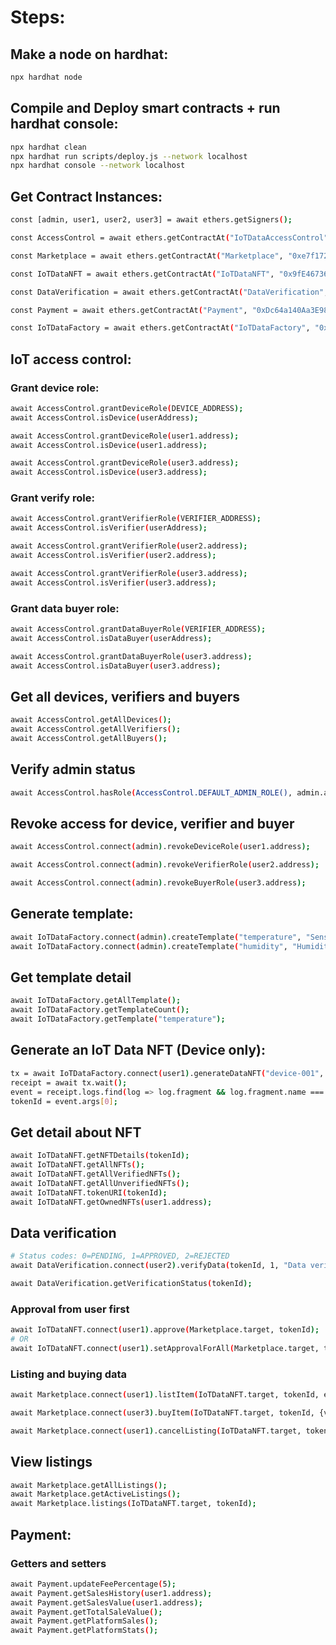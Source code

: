 # Steps:
## Make a node on hardhat:
```bash
npx hardhat node
```

## Compile and Deploy smart contracts + run hardhat console:
```bash
npx hardhat clean
npx hardhat run scripts/deploy.js --network localhost
npx hardhat console --network localhost
```

## Get Contract Instances:
```bash
const [admin, user1, user2, user3] = await ethers.getSigners();

const AccessControl = await ethers.getContractAt("IoTDataAccessControl", "0x5FbDB2315678afecb367f032d93F642f64180aa3");

const Marketplace = await ethers.getContractAt("Marketplace", "0xe7f1725E7734CE288F8367e1Bb143E90bb3F0512");

const IoTDataNFT = await ethers.getContractAt("IoTDataNFT", "0x9fE46736679d2D9a65F0992F2272dE9f3c7fa6e0");

const DataVerification = await ethers.getContractAt("DataVerification", "0xCf7Ed3AccA5a467e9e704C703E8D87F634fB0Fc9");

const Payment = await ethers.getContractAt("Payment", "0xDc64a140Aa3E981100a9becA4E685f962f0cF6C9");

const IoTDataFactory = await ethers.getContractAt("IoTDataFactory", "0x5FC8d32690cc91D4c39d9d3abcBD16989F875707");
```

## IoT access control:
### Grant device role:
```bash
await AccessControl.grantDeviceRole(DEVICE_ADDRESS);
await AccessControl.isDevice(userAddress);
```
```bash
await AccessControl.grantDeviceRole(user1.address);
await AccessControl.isDevice(user1.address);

await AccessControl.grantDeviceRole(user3.address);
await AccessControl.isDevice(user3.address);
```

### Grant verify role:
```bash
await AccessControl.grantVerifierRole(VERIFIER_ADDRESS);
await AccessControl.isVerifier(userAddress);
```
```bash
await AccessControl.grantVerifierRole(user2.address);
await AccessControl.isVerifier(user2.address);

await AccessControl.grantVerifierRole(user3.address);
await AccessControl.isVerifier(user3.address);
```

### Grant data buyer role:
```bash
await AccessControl.grantDataBuyerRole(VERIFIER_ADDRESS);
await AccessControl.isDataBuyer(userAddress);
```
```bash
await AccessControl.grantDataBuyerRole(user3.address);
await AccessControl.isDataBuyer(user3.address);
```

## Get all devices, verifiers and buyers
```bash
await AccessControl.getAllDevices();
await AccessControl.getAllVerifiers();
await AccessControl.getAllBuyers();
```

## Verify admin status
```bash
await AccessControl.hasRole(AccessControl.DEFAULT_ADMIN_ROLE(), admin.address);
```

## Revoke access for device, verifier and buyer
```bash
await AccessControl.connect(admin).revokeDeviceRole(user1.address);

await AccessControl.connect(admin).revokeVerifierRole(user2.address);

await AccessControl.connect(admin).revokeBuyerRole(user3.address);
```

## Generate template:
```bash
await IoTDataFactory.connect(admin).createTemplate("temperature", "Sensor:{value}C", ethers.parseEther("0.001"));
await IoTDataFactory.connect(admin).createTemplate("humidity", "Humidity:{value}%", ethers.parseEther("0.002"));
```

## Get template detail
```bash
await IoTDataFactory.getAllTemplate();
await IoTDataFactory.getTemplateCount();
await IoTDataFactory.getTemplate("temperature");
```

## Generate an IoT Data NFT (Device only):
```bash
tx = await IoTDataFactory.connect(user1).generateDataNFT("device-001", "temperature", "Dharwad", JSON.stringify({value: 30}) + "C");
receipt = await tx.wait();
event = receipt.logs.find(log => log.fragment && log.fragment.name === "DataNFTGenerated");
tokenId = event.args[0];
```

## Get detail about NFT
```bash
await IoTDataNFT.getNFTDetails(tokenId);
await IoTDataNFT.getAllNFTs();
await IoTDataNFT.getAllVerifiedNFTs();
await IoTDataNFT.getAllUnverifiedNFTs();
await IoTDataNFT.tokenURI(tokenId);
await IoTDataNFT.getOwnedNFTs(user1.address);
```

## Data verification
```bash
# Status codes: 0=PENDING, 1=APPROVED, 2=REJECTED
await DataVerification.connect(user2).verifyData(tokenId, 1, "Data verified");

await DataVerification.getVerificationStatus(tokenId);
```

### Approval from user first
```bash
await IoTDataNFT.connect(user1).approve(Marketplace.target, tokenId);
# OR
await IoTDataNFT.connect(user1).setApprovalForAll(Marketplace.target, true);
```

### Listing and buying data
```bash
await Marketplace.connect(user1).listItem(IoTDataNFT.target, tokenId, ethers.parseEther("0.0001"));

await Marketplace.connect(user3).buyItem(IoTDataNFT.target, tokenId, {value: ethers.parseEther("0.0001")});

await Marketplace.connect(user1).cancelListing(IoTDataNFT.target, tokenId);
```

## View listings
```bash
await Marketplace.getAllListings();
await Marketplace.getActiveListings();
await Marketplace.listings(IoTDataNFT.target, tokenId);
```

## Payment:
### Getters and setters
```bash
await Payment.updateFeePercentage(5);
await Payment.getSalesHistory(user1.address);
await Payment.getSalesValue(user1.address);
await Payment.getTotalSaleValue();
await Payment.getPlatformSales();
await Payment.getPlatformStats();
```
